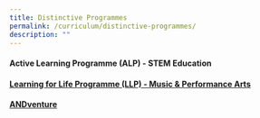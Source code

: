 ```yaml
---
title: Distinctive Programmes
permalink: /curriculum/distinctive-programmes/
description: ""
---
```

<a href="/curriculum/distinctive-programmes/active-learning-programme-alp-stem-education"><h4></a><strong>Active Learning Programme (ALP) - STEM Education</strong></h4>
<a href="/curriculum/distinctive-programmes/learning-for-life-programme-llp-music-n-performance-arts"><h4><strong>Learning for Life Programme (LLP) - Music &amp; Performance Arts</strong></h4></a>
 <a href="/curriculum/distinctive-programmes/andventure/overview-of-andventure"><h4><strong>ANDventure</strong></h4></a>